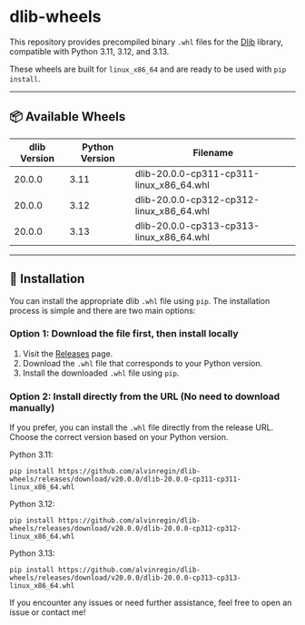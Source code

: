 # dlib-wheels

This repository provides precompiled binary `.whl` files for the [Dlib](http://dlib.net) library, compatible with Python 3.11, 3.12, and 3.13.

These wheels are built for `linux_x86_64` and are ready to be used with `pip install`.

---

## 📦 Available Wheels

| dlib Version | Python Version | Filename |
|--------------|----------------|----------|
| 20.0.0       | 3.11           | dlib-20.0.0-cp311-cp311-linux_x86_64.whl |
| 20.0.0       | 3.12           | dlib-20.0.0-cp312-cp312-linux_x86_64.whl |
| 20.0.0       | 3.13           | dlib-20.0.0-cp313-cp313-linux_x86_64.whl |

---

## 🚀 Installation

You can install the appropriate dlib `.whl` file using `pip`. The installation process is simple and there are two main options:

### Option 1: Download the file first, then install locally

1. Visit the [Releases](https://github.com/alvinregin/dlib-wheels/releases) page.
2. Download the `.whl` file that corresponds to your Python version.  
4. Install the downloaded `.whl` file using `pip`.

### Option 2: Install directly from the URL (No need to download manually)

If you prefer, you can install the `.whl` file directly from the release URL. Choose the correct version based on your Python version.

Python 3.11:

```nginx
pip install https://github.com/alvinregin/dlib-wheels/releases/download/v20.0.0/dlib-20.0.0-cp311-cp311-linux_x86_64.whl
```
Python 3.12:

```nginx
pip install https://github.com/alvinregin/dlib-wheels/releases/download/v20.0.0/dlib-20.0.0-cp312-cp312-linux_x86_64.whl
```
Python 3.13:

```nginx
pip install https://github.com/alvinregin/dlib-wheels/releases/download/v20.0.0/dlib-20.0.0-cp313-cp313-linux_x86_64.whl
```
If you encounter any issues or need further assistance, feel free to open an issue or contact me!
